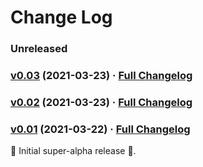 # Change Log

### Unreleased

### [v0.03](https://github.com/realityforge/webtack/tree/v0.03) (2021-03-23) · [Full Changelog](https://github.com/realityforge/webtack/compare/v0.02...v0.03)

### [v0.02](https://github.com/realityforge/webtack/tree/v0.02) (2021-03-23) · [Full Changelog](https://github.com/realityforge/webtack/compare/v0.01...v0.02)

### [v0.01](https://github.com/realityforge/webtack/tree/v0.01) (2021-03-22) · [Full Changelog](https://github.com/realityforge/webtack/compare/ade60402464b32cb22500eddfc4c05914b77e30f...v0.01)

 🎉	Initial super-alpha release 🎉.

